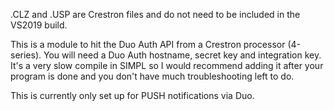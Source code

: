 .CLZ and .USP are Crestron files and do not need to be included in the VS2019 build.

This is a module to hit the Duo Auth API from a Crestron processor (4-series).  You will need a Duo Auth hostname, secret key and integration key.  It's a very slow compile in SIMPL so I would recommend adding it after your program is done and you don't have much troubleshooting left to do.

This is currently only set up for PUSH notifications via Duo.
